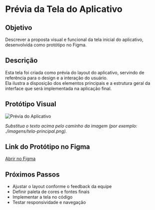 # Prévia da Tela do Aplicativo

## Objetivo
Descrever a proposta visual e funcional da tela inicial do aplicativo, desenvolvida como protótipo no Figma.

## Descrição
Esta tela foi criada como prévia do layout do aplicativo, servindo de referência para o design e a interação do usuário.  
Ela ilustra a disposição dos elementos principais e a estrutura geral da interface que será implementada na aplicação final.

## Protótipo Visual
![Prévia do Aplicativo]( <img width="892" height="845" alt="image" src="https://github.com/user-attachments/assets/481df83d-d6ff-4fe1-b4df-da7aee8002eb" />) 

*Substitua o texto acima pelo caminho da imagem (por exemplo: ./imagens/tela-principal.png).*

## Link do Protótipo no Figma
[Abrir no Figma](https://www.figma.com/site/DxCTrqUoJyhlLrmrij3Yn1/Sem-t%C3%ADtulo?node-id=0-1&p=f&t=qgePyEVoYGmHOWt2-0)

## Próximos Passos
- Ajustar o layout conforme o feedback da equipe  
- Definir paleta de cores e fontes finais  
- Implementar a tela no código  
- Testar responsividade e navegação
